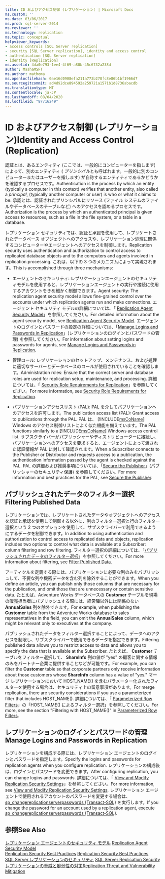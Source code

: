 ```yaml
---
title: ID およびアクセス制御 (レプリケーション) | Microsoft Docs
ms.custom: ''
ms.date: 03/06/2017
ms.prod: sql-server-2014
ms.reviewer: ''
ms.technology: replication
ms.topic: conceptual
helpviewer_keywords:
- access controls [SQL Server replication]
- security [SQL Server replication], identity and access control
- authentication [SQL Server replication]
- identity [Replication]
ms.assetid: 4da0e793-1ee4-4f69-a80b-45c6732a238d
author: MashaMSFT
ms.author: mathoma
ms.openlocfilehash: 0ae16d0908efa211a773b278fc8e86b1bf1966d7
ms.sourcegitcommit: ad4d92dce894592a259721a1571b1d8736abacdb
ms.translationtype: MT
ms.contentlocale: ja-JP
ms.lasthandoff: 08/04/2020
ms.locfileid: "87716249"
---
```

# <a name="identity-and-access-control-replication"></a><span data-ttu-id="ba1d4-102">ID およびアクセス制御 (レプリケーション)</span><span class="sxs-lookup"><span data-stu-id="ba1d4-102">Identity and Access Control (Replication)</span></span>
  <span data-ttu-id="ba1d4-103">認証とは、あるエンティティ (ここでは、一般的にコンピューターを指します) によって、別のエンティティ ( *プリンシパル*とも呼ばれます。一般的に別のコンピューターまたはユーザーを指します) が自称するエンティティであるかどうかを確認するプロセスです。</span><span class="sxs-lookup"><span data-stu-id="ba1d4-103">Authentication is the process by which an entity (typically a computer in this context) verifies that another entity, also called a *principal*, (typically another computer or user) is who or what it claims to be.</span></span> <span data-ttu-id="ba1d4-104">承認とは、認証されたプリンシパルにリソース (ファイル システムのファイルやデータベースのテーブルなど) へのアクセスを認めるプロセスです。</span><span class="sxs-lookup"><span data-stu-id="ba1d4-104">Authorization is the process by which an authenticated principal is given access to resources, such as a file in the file system, or a table in a database.</span></span>  
  
 <span data-ttu-id="ba1d4-105">レプリケーション セキュリティでは、認証と承認を使用して、レプリケートされたデータベース オブジェクトへのアクセスや、レプリケーション処理に関係するコンピューターやエージェントへのアクセスを制御します。</span><span class="sxs-lookup"><span data-stu-id="ba1d4-105">Replication security uses authentication and authorization to control access to replicated database objects and to the computers and agents involved in replication processing.</span></span> <span data-ttu-id="ba1d4-106">これは、以下の 3 つのメカニズムによって実現されます。</span><span class="sxs-lookup"><span data-stu-id="ba1d4-106">This is accomplished through three mechanisms:</span></span>  
  
-   <span data-ttu-id="ba1d4-107">エージェントのセキュリティ: レプリケーションエージェントのセキュリティモデルを使用すると、レプリケーションエージェントの実行や接続に使用するアカウントをきめ細かく制御できます。</span><span class="sxs-lookup"><span data-stu-id="ba1d4-107">Agent security:  The replication agent security model allows fine-grained control over the accounts under which replication agents run and make connections.</span></span> <span data-ttu-id="ba1d4-108">エージェント セキュリティ モデルの詳細については、「 [Replication Agent Security Model](replication-agent-security-model.md)」を参照してください。</span><span class="sxs-lookup"><span data-stu-id="ba1d4-108">For detailed information about the agent security model, see [Replication Agent Security Model](replication-agent-security-model.md).</span></span> <span data-ttu-id="ba1d4-109">エージェントのログインとパスワードの設定の詳細については、「[Manage Logins and Passwords in Replication](identity-and-access-control-replication.md#manage-logins-and-passwords-in-replication)」(レプリケーションのログインとパスワードの管理) を参照してください。</span><span class="sxs-lookup"><span data-stu-id="ba1d4-109">For information about setting logins and passwords for agents, see [Manage Logins and Passwords in Replication](identity-and-access-control-replication.md#manage-logins-and-passwords-in-replication).</span></span>  
  
-   <span data-ttu-id="ba1d4-110">管理ロール: レプリケーションのセットアップ、メンテナンス、および処理に適切なサーバーとデータベースのロールが使用されていることを確認します。</span><span class="sxs-lookup"><span data-stu-id="ba1d4-110">Administration roles:  Ensure that the correct server and database roles are used for replication setup, maintenance, and processing.</span></span> <span data-ttu-id="ba1d4-111">詳細については、「 [Security Role Requirements for Replication](security-role-requirements-for-replication.md)」を参照してください。</span><span class="sxs-lookup"><span data-stu-id="ba1d4-111">For more information, see [Security Role Requirements for Replication](security-role-requirements-for-replication.md).</span></span>  
  
-   <span data-ttu-id="ba1d4-112">パブリケーションアクセスリスト (PAL): PAL を介してパブリケーションへのアクセスを許可します。</span><span class="sxs-lookup"><span data-stu-id="ba1d4-112">The publication access list (PAL): Grant access to publications through the PAL.</span></span> <span data-ttu-id="ba1d4-113">PAL は、 [!INCLUDE[msCoName](../../../includes/msconame-md.md)] Windows のアクセス制御リストによく似た機能を備えています。</span><span class="sxs-lookup"><span data-stu-id="ba1d4-113">The PAL functions similarly to a [!INCLUDE[msCoName](../../../includes/msconame-md.md)] Windows access control list.</span></span> <span data-ttu-id="ba1d4-114">サブスクライバーがパブリッシャーやディストリビューターに接続し、パブリケーションへのアクセスを要求すると、エージェントによって渡された認証情報が PAL に対して確認されます。</span><span class="sxs-lookup"><span data-stu-id="ba1d4-114">When a Subscriber connects to the Publisher or Distributor and requests access to a publication, the authentication information passed by the agent is checked against the PAL.</span></span> <span data-ttu-id="ba1d4-115">PAL の詳細および推奨事項については、「[Secure the Publisher](secure-the-publisher.md)」(パブリッシャーのセキュリティ保護) を参照してください。</span><span class="sxs-lookup"><span data-stu-id="ba1d4-115">For more information and best practices for the PAL, see [Secure the Publisher](secure-the-publisher.md).</span></span>  
  
## <a name="filtering-published-data"></a><span data-ttu-id="ba1d4-116">パブリッシュされたデータのフィルター選択</span><span class="sxs-lookup"><span data-stu-id="ba1d4-116">Filtering Published Data</span></span>  
 <span data-ttu-id="ba1d4-117">レプリケーションでは、レプリケートされたデータやオブジェクトへのアクセスを認証と承認を使用して制御する以外に、列のフィルター選択と行のフィルター選択という 2 つのオプションを使用して、サブスクライバーで利用できるようにするデータを制御できます。</span><span class="sxs-lookup"><span data-stu-id="ba1d4-117">In addition to using authentication and authorization to control access to replicated data and objects, replication includes two options to control what data is available at a Subscriber: column filtering and row filtering.</span></span> <span data-ttu-id="ba1d4-118">フィルター選択の詳細については、「[パブリッシュされたデータのフィルター選択](../publish/filter-published-data.md)」を参照してください。</span><span class="sxs-lookup"><span data-stu-id="ba1d4-118">For more information about filtering, see [Filter Published Data](../publish/filter-published-data.md).</span></span>  
  
 <span data-ttu-id="ba1d4-119">アーティクルを定義する際には、パブリケーションに必要な列のみをパブリッシュして、不要な列や機密データを含む列を除外することができます。</span><span class="sxs-lookup"><span data-stu-id="ba1d4-119">When you define an article, you can publish only those columns that are necessary for the publication, and omit those that are unnecessary or contain sensitive data.</span></span> <span data-ttu-id="ba1d4-120">たとえば、Adventure Works データベースの **Customer** テーブルを現場の販売担当者にパブリッシュする際には、経営陣以外には関係のない **AnnualSales** 列を除外できます。</span><span class="sxs-lookup"><span data-stu-id="ba1d4-120">For example, when publishing the **Customer** table from the Adventure Works database to sales representatives in the field, you can omit the **AnnualSales** column, which might be relevant only to executives at the company.</span></span>  
  
 <span data-ttu-id="ba1d4-121">パブリッシュされたデータをフィルター選択することによって、データへのアクセスを制限し、サブスクライバーで使用できるデータを指定できます。</span><span class="sxs-lookup"><span data-stu-id="ba1d4-121">Filtering published data allows you to restrict access to data and allows you to specify the data that is available at the Subscriber.</span></span> <span data-ttu-id="ba1d4-122">たとえば、 **Customer** テーブルをフィルター選択して、 **ShareInfo** 列の値が "yes" の顧客に関する情報のみをパートナー企業に提供することなどが可能です。</span><span class="sxs-lookup"><span data-stu-id="ba1d4-122">For example, you can filter the **Customer** table so that corporate partners only receive information about those customers whose **ShareInfo** column has a value of "yes."</span></span> <span data-ttu-id="ba1d4-123">マージ レプリケーションにおいて HOST_NAME() を含むパラメーター化されたフィルターを使用する場合は、セキュリティ上の留意事項があります。</span><span class="sxs-lookup"><span data-stu-id="ba1d4-123">For merge replication, there are security considerations if you use a parameterized filter that includes HOST_NAME().</span></span> <span data-ttu-id="ba1d4-124">詳細については、「 [Parameterized Row Filters](../merge/parameterized-filters-parameterized-row-filters.md)」の「HOST_NAME() によるフィルター選択」を参照してください。</span><span class="sxs-lookup"><span data-stu-id="ba1d4-124">For more, see the section "Filtering with HOST_NAME()" in [Parameterized Row Filters](../merge/parameterized-filters-parameterized-row-filters.md).</span></span>  

## <a name="manage-logins-and-passwords-in-replication"></a><span data-ttu-id="ba1d4-125">レプリケーションのログインとパスワードの管理</span><span class="sxs-lookup"><span data-stu-id="ba1d4-125">Manage Logins and Passwords in Replication</span></span>
  <span data-ttu-id="ba1d4-126">レプリケーションを構成する際には、レプリケーション エージェントのログインとパスワードを指定します。</span><span class="sxs-lookup"><span data-stu-id="ba1d4-126">Specify the logins and passwords for replication agents when you configure replication.</span></span> <span data-ttu-id="ba1d4-127">レプリケーションの構成後は、ログインとパスワードを変更できます。</span><span class="sxs-lookup"><span data-stu-id="ba1d4-127">After configuring replication, you can change logins and passwords.</span></span> <span data-ttu-id="ba1d4-128">詳細については、「 [View and Modify Replication Security Settings](view-and-modify-replication-security-settings.md)」を参照してください。</span><span class="sxs-lookup"><span data-stu-id="ba1d4-128">For more information, see [View and Modify Replication Security Settings](view-and-modify-replication-security-settings.md).</span></span> <span data-ttu-id="ba1d4-129">レプリケーション エージェントで使用されるアカウントのパスワードを変更する場合は、[sp_changereplicationserverpasswords &#40;Transact-SQL&#41;](/sql/relational-databases/system-stored-procedures/sp-changereplicationserverpasswords-transact-sql) を実行します。</span><span class="sxs-lookup"><span data-stu-id="ba1d4-129">If you change the password for an account used by a replication agent, execute [sp_changereplicationserverpasswords &#40;Transact-SQL&#41;](/sql/relational-databases/system-stored-procedures/sp-changereplicationserverpasswords-transact-sql).</span></span>  
  
## <a name="see-also"></a><span data-ttu-id="ba1d4-130">参照</span><span class="sxs-lookup"><span data-stu-id="ba1d4-130">See Also</span></span>  
 <span data-ttu-id="ba1d4-131">[レプリケーション エージェントのセキュリティ モデル](replication-agent-security-model.md) </span><span class="sxs-lookup"><span data-stu-id="ba1d4-131">[Replication Agent Security Model](replication-agent-security-model.md) </span></span>  
 <span data-ttu-id="ba1d4-132">[Replication Security Best Practices](replication-security-best-practices.md) </span><span class="sxs-lookup"><span data-stu-id="ba1d4-132">[Replication Security Best Practices](replication-security-best-practices.md) </span></span>  
 <span data-ttu-id="ba1d4-133">[SQL Server レプリケーションのセキュリティ](view-and-modify-replication-security-settings.md) </span><span class="sxs-lookup"><span data-stu-id="ba1d4-133">[SQL Server Replication Security](view-and-modify-replication-security-settings.md) </span></span>  
 [<span data-ttu-id="ba1d4-134">レプリケーションの脅威と脆弱性の対策</span><span class="sxs-lookup"><span data-stu-id="ba1d4-134">Replication Threat and Vulnerability Mitigation</span></span>](threat-and-vulnerability-mitigation-replication.md)   

  
  
